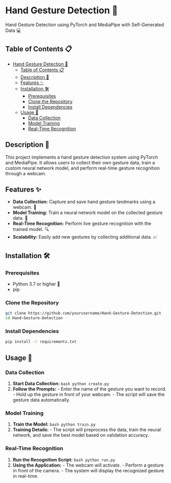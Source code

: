 # Hand Gesture Detection 🤚

Hand Gesture Detection using PyTorch and MediaPipe with Self-Generated Data 💻

## Table of Contents 📋
- [Hand Gesture Detection 🤚](#hand-gesture-detection-)
  - [Table of Contents 📋](#table-of-contents-)
  - [Description 📝](#description-)
  - [Features ✨](#features-)
  - [Installation 🛠️](#installation-️)
    - [Prerequisites](#prerequisites)
    - [Clone the Repository](#clone-the-repository)
    - [Install Dependencies](#install-dependencies)
  - [Usage 🏃](#usage-)
    - [Data Collection](#data-collection)
    - [Model Training](#model-training)
    - [Real-Time Recognition](#real-time-recognition)

## Description 📝
This project implements a hand gesture detection system using PyTorch and MediaPipe. It allows users to collect their own gesture data, train a custom neural network model, and perform real-time gesture recognition through a webcam.

## Features ✨
- **Data Collection:** Capture and save hand gesture landmarks using a webcam. 📸
- **Model Training:** Train a neural network model on the collected gesture data. 🧠
- **Real-Time Recognition:** Perform live gesture recognition with the trained model. 🔍
- **Scalability:** Easily add new gestures by collecting additional data. 📈

## Installation 🛠️

### Prerequisites
- Python 3.7 or higher 🐍
- pip

### Clone the Repository
```bash
git clone https://github.com/yourusername/Hand-Gesture-Detection.git
cd Hand-Gesture-Detection
```

### Install Dependencies
```bash
pip install -r requirements.txt
```

## Usage 🏃

### Data Collection
1. **Start Data Collection:**
                ```bash
                python create.py
                ```
2. **Follow the Prompts:**
                - Enter the name of the gesture you want to record.
                - Hold up the gesture in front of your webcam.
                - The script will save the gesture data automatically.

### Model Training
1. **Train the Model:**
                ```bash
                python train.py
                ```
2. **Training Details:**
                - The script will preprocess the data, train the neural network, and save the best model based on validation accuracy.

### Real-Time Recognition
1. **Run the Recognition Script:**
                ```bash
                python run.py
                ```
2. **Using the Application:**
                - The webcam will activate.
                - Perform a gesture in front of the camera.
                - The system will display the recognized gesture in real-time.
